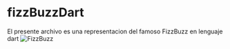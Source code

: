 # fizzBuzzDart
El presente archivo es una representacion del famoso FizzBuzz en lenguaje dart
![FizzBuzz](https://github.com/xarcraft/fizzBuzzDart/assets/52553783/d05492f5-c088-4170-9cf6-6a7d16de974b)
